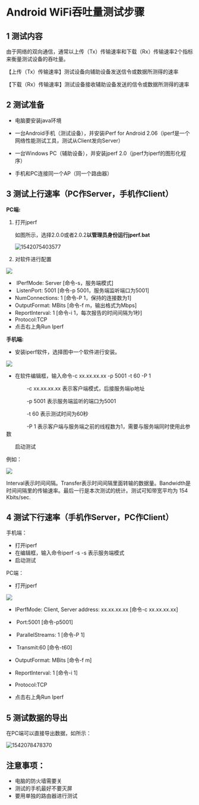 # Android WiFi吞吐量测试步骤

## 1 测试内容

由于网络的双向通信，通常以上传（Tx）传输速率和下载（Rx）传输速率2个指标来衡量测试设备的吞吐量。

【上传（Tx）传输速率】测试设备向辅助设备发送信令或数据所测得的速率

【下载（Rx）传输速率】测试设备接收辅助设备发送的信令或数据所测得的速率

## 2 测试准备    

- 电脑要安装java环境

- 一台Android手机（测试设备），并安装iPerf for Android 2.06（iperf是一个网络性能测试工具，测试从Client发向Server）
- 一台Windows PC（辅助设备），并安装jperf 2.0（jperf为iperf的图形化程序）
- 手机和PC连接同一个AP（同一个路由器）

## 3 测试上行速率（PC作Server，手机作Client）

**PC端:**

1. 打开jperf

   如图所示，选择2.0.0或者2.0.2**以管理员身份运行jperf.bat**

   ![1542075403577](images\iperf_pc.png)

2. 对软件进行配置

![](images\iperf.png)

-  IPerfMode: Server [命令-s，服务端模式]
-  ListenPort: 5001 [命令-p 5001，服务端监听端口为5001]
- NumConnections: 1 [命令-P 1，保持的连接数为1]
- OutputFormat: MBits [命令-f m，输出格式为Mbps]
- ReportInterval: 1 [命令-i 1，每次报告的时间间隔为1秒]
- Protocol:TCP
- 点击右上角Run Iperf

**手机端:**

- 安装iperf软件，选择图中一个软件进行安装。

![](images\1542074694884.png)

- 在软件编辑框，输入命令-c xx.xx.xx.xx -p 5001 -t 60 -P 1

              -c xx.xx.xx.xx 表示客户端模式，后接服务端ip地址

              -p 5001 表示服务端监听的端口为5001

              -t 60 表示测试时间为60秒

              -P 1 表示客户端与服务端之前的线程数为1，需要与服务端同时使用此参数

      启动测试

例如：

![](images\iperf_p.png)

Interval表示时间间隔。Transfer表示时间间隔里面转输的数据量。Bandwidth是时间间隔里的传输速率。最后一行是本次测试的统计。测试可知带宽平均为 154 Kbits/sec.

## 4 测试下行速率（手机作Server，PC作Client）

手机端：

- 打开iperf
- 在编辑框，输入命令iperf -s
-s 表示服务端模式
- 启动测试

PC端：

- 打开jperf

![](images\client.png)

- IPerfMode: Client, Server address: xx.xx.xx.xx [命令-c xx.xx.xx.xx]

-  Port:5001 [命令-p5001]

-  ParallelStreams: 1 [命令-P 1]

-  Transmit:60 [命令-t60]

- OutputFormat: MBits [命令-f m]

- ReportInterval: 1 [命令-i 1]

- Protocol:TCP

- 点击右上角Run Iperf

## 5 测试数据的导出

在PC端可以直接导出数据，如所示：

![1542078478370](images\out.png)

## 注意事项：

- 电脑的防火墙需要关
- 测试的手机最好不要灭屏
- 要用单独的路由器进行测试

